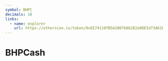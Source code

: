 ```yaml
---
symbol: BHPC
decimals: 18
links:
  - name: explorer
    url: https://etherscan.io/token/0xEE74110fB5A1007b06282e0DE5d73A61bf41d9Cd
---
```


# BHPCash
